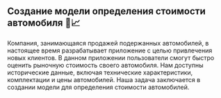 ## Создание модели определения стоимости автомобиля 🚗📈

Компания, занимающаяся продажей подержанных автомобилей, в настоящее время разрабатывает приложение с целью привлечения новых клиентов. В данном приложении пользователи смогут быстро оценить рыночную стоимость своего автомобиля. Нам доступны исторические данные, включая технические характеристики, комплектации и цены автомобилей. Наша задача заключается в создании модели для определения стоимости автомобилей.
